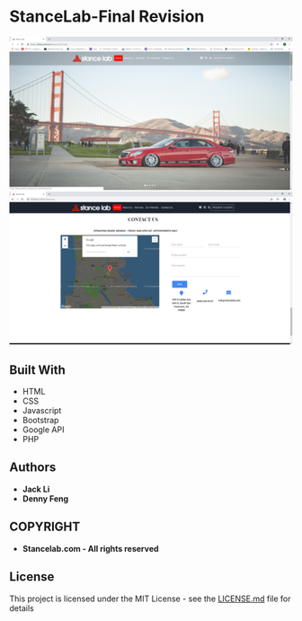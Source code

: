 # StanceLab-Final Revision
![Home](img/sample/home.png)  
![contact](img/sample/Contact.jpg) 
## Built With

* HTML
* CSS
* Javascript
* Bootstrap
* Google API
* PHP

## Authors

* **Jack Li**
* **Denny Feng**

## COPYRIGHT
* **Stancelab.com - All rights reserved**

## License

This project is licensed under the MIT License - see the [LICENSE.md](LICENSE.md) file for details
